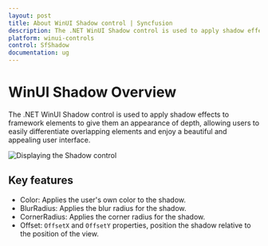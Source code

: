```yaml
---
layout: post
title: About WinUI Shadow control | Syncfusion
description: The .NET WinUI Shadow control is used to apply shadow effects to any framework element to create a beautiful and appealing UI.
platform: winui-controls
control: SfShadow
documentation: ug
---
```


# WinUI Shadow Overview

The .NET WinUI Shadow control is used to apply shadow effects to framework elements to give them an appearance of depth, allowing users to easily differentiate overlapping elements and enjoy a beautiful and appealing user interface.

![Displaying the Shadow control](Shadow_images/winui_shadow_overview)

## Key features

* Color: Applies the user's own color to the shadow.
* BlurRadius: Applies the blur radius for the shadow.
* CornerRadius: Applies the corner radius for the shadow.
* Offset: `OffsetX` and `OffsetY` properties, position the shadow relative to the position of the view.
